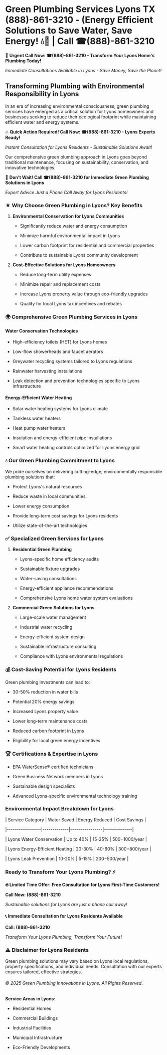 # Green Plumbing Services Lyons TX (888)-861-3210 - (Energy Efficient Solutions to Save Water, Save Energy! 💧🌿 | Call ☎(888)-861-3210

🚨 **Urgent Call Now: ☎(888)-861-3210 - Transform Your Lyons Home's Plumbing Today!**
*Immediate Consultations Available in Lyons - Save Money, Save the Planet!*

## Transforming Plumbing with Environmental Responsibility in Lyons

In an era of increasing environmental consciousness, green plumbing services have emerged as a critical solution for Lyons homeowners and businesses seeking to reduce their ecological footprint while maintaining efficient water and energy systems. 

🔥 **Quick Action Required! Call Now: ☎(888)-861-3210 - Lyons Experts Ready!**
*Instant Consultation for Lyons Residents - Sustainable Solutions Await!*

Our comprehensive green plumbing approach in Lyons goes beyond traditional maintenance, focusing on sustainability, conservation, and innovative technologies.

🚨 **Don't Wait! Call ☎(888)-861-3210 for Immediate Green Plumbing Solutions in Lyons**
*Expert Advice Just a Phone Call Away for Lyons Residents!*

### ★ Why Choose Green Plumbing in Lyons? Key Benefits

1. **Environmental Conservation for Lyons Communities** 
   - Significantly reduce water and energy consumption
   - Minimize harmful environmental impact in Lyons
   - Lower carbon footprint for residential and commercial properties
   - Contribute to sustainable Lyons community development

2. **Cost-Effective Solutions for Lyons Homeowners** 
   - Reduce long-term utility expenses
   - Minimize repair and replacement costs
   - Increase Lyons property value through eco-friendly upgrades
   - Qualify for local Lyons tax incentives and rebates

### 🌍 Comprehensive Green Plumbing Services in Lyons

#### Water Conservation Technologies
- High-efficiency toilets (HET) for Lyons homes
- Low-flow showerheads and faucet aerators
- Greywater recycling systems tailored to Lyons regulations
- Rainwater harvesting installations
- Leak detection and prevention technologies specific to Lyons infrastructure

#### Energy-Efficient Water Heating
- Solar water heating systems for Lyons climate
- Tankless water heaters
- Heat pump water heaters
- Insulation and energy-efficient pipe installations
- Smart water heating controls optimized for Lyons energy grid

### 💧 Our Green Plumbing Commitment to Lyons

We pride ourselves on delivering cutting-edge, environmentally responsible plumbing solutions that:
- Protect Lyons's natural resources
- Reduce waste in local communities
- Lower energy consumption
- Provide long-term cost savings for Lyons residents
- Utilize state-of-the-art technologies

### ✅ Specialized Green Services for Lyons

1. **Residential Green Plumbing**
   - Lyons-specific home efficiency audits
   - Sustainable fixture upgrades
   - Water-saving consultations
   - Energy-efficient appliance recommendations
   - Comprehensive Lyons home water system evaluations

2. **Commercial Green Solutions for Lyons**
   - Large-scale water management
   - Industrial water recycling
   - Energy-efficient system design
   - Sustainable infrastructure consulting
   - Compliance with Lyons environmental regulations

### 💰 Cost-Saving Potential for Lyons Residents

Green plumbing investments can lead to:
- 30-50% reduction in water bills
- Potential 20% energy savings
- Increased Lyons property value
- Lower long-term maintenance costs
- Reduced carbon footprint in Lyons
- Eligibility for local green energy incentives

### 🏆 Certifications & Expertise in Lyons

- EPA WaterSense® certified technicians
- Green Business Network members in Lyons
- Sustainable design specialists
- Advanced Lyons-specific environmental technology training

### Environmental Impact Breakdown for Lyons

| Service Category | Water Saved | Energy Reduced | Cost Savings |
|-----------------|-------------|----------------|--------------|
| Lyons Water Conservation | Up to 40% | 15-25% | $500-$1000/year |
| Lyons Energy-Efficient Heating | 20-30% | 40-60% | $300-$800/year |
| Lyons Leak Prevention | 10-20% | 5-15% | $200-$500/year |

### Ready to Transform Your Lyons Plumbing? ⚡

**🔥 Limited Time Offer: Free Consultation for Lyons First-Time Customers!**

**Call Now: (888)-861-3210**
*Sustainable solutions for Lyons are just a phone call away!*

#### 📞 Immediate Consultation for Lyons Residents Available

**Call: (888)-861-3210**
*Transform Your Lyons Plumbing, Transform Your Future!*

### ⚠️ Disclaimer for Lyons Residents

Green plumbing solutions may vary based on Lyons local regulations, property specifications, and individual needs. Consultation with our experts ensures tailored, effective strategies.

###### © 2025 Green Plumbing Innovations in Lyons. All Rights Reserved.

**Service Areas in Lyons:** 
- Residential Homes
- Commercial Buildings
- Industrial Facilities
- Municipal Infrastructure
- Eco-Friendly Developments